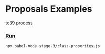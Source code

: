 # Proposals Examples

[tc39 process](https://tc39.github.io/process-document/)

### Run
```
npx babel-node stage-3/class-properties.js
```